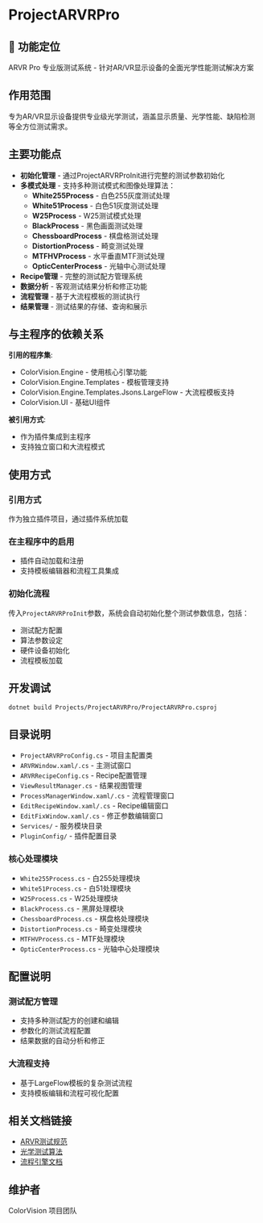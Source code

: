 # ProjectARVRPro

## 🎯 功能定位

ARVR Pro 专业版测试系统 - 针对AR/VR显示设备的全面光学性能测试解决方案

## 作用范围

专为AR/VR显示设备提供专业级光学测试，涵盖显示质量、光学性能、缺陷检测等全方位测试需求。

## 主要功能点

- **初始化管理** - 通过ProjectARVRProInit进行完整的测试参数初始化
- **多模式处理** - 支持多种测试模式和图像处理算法：
  - **White255Process** - 白色255灰度测试处理
  - **White51Process** - 白色51灰度测试处理  
  - **W25Process** - W25测试模式处理
  - **BlackProcess** - 黑色画面测试处理
  - **ChessboardProcess** - 棋盘格测试处理
  - **DistortionProcess** - 畸变测试处理
  - **MTFHVProcess** - 水平垂直MTF测试处理
  - **OpticCenterProcess** - 光轴中心测试处理
- **Recipe管理** - 完整的测试配方管理系统
- **数据分析** - 客观测试结果分析和修正功能
- **流程管理** - 基于大流程模板的测试执行
- **结果管理** - 测试结果的存储、查询和展示

## 与主程序的依赖关系

**引用的程序集**:
- ColorVision.Engine - 使用核心引擎功能
- ColorVision.Engine.Templates - 模板管理支持
- ColorVision.Engine.Templates.Jsons.LargeFlow - 大流程模板支持
- ColorVision.UI - 基础UI组件

**被引用方式**:
- 作为插件集成到主程序
- 支持独立窗口和大流程模式

## 使用方式

### 引用方式
作为独立插件项目，通过插件系统加载

### 在主程序中的启用
- 插件自动加载和注册
- 支持模板编辑器和流程工具集成

### 初始化流程
传入`ProjectARVRProInit`参数，系统会自动初始化整个测试参数信息，包括：
- 测试配方配置
- 算法参数设定
- 硬件设备初始化
- 流程模板加载

## 开发调试

```bash
dotnet build Projects/ProjectARVRPro/ProjectARVRPro.csproj
```

## 目录说明

- `ProjectARVRProConfig.cs` - 项目主配置类
- `ARVRWindow.xaml/.cs` - 主测试窗口
- `ARVRRecipeConfig.cs` - Recipe配置管理
- `ViewResultManager.cs` - 结果视图管理
- `ProcessManagerWindow.xaml/.cs` - 流程管理窗口
- `EditRecipeWindow.xaml/.cs` - Recipe编辑窗口
- `EditFixWindow.xaml/.cs` - 修正参数编辑窗口
- `Services/` - 服务模块目录
- `PluginConfig/` - 插件配置目录

### 核心处理模块
- `White255Process.cs` - 白255处理模块
- `White51Process.cs` - 白51处理模块
- `W25Process.cs` - W25处理模块
- `BlackProcess.cs` - 黑屏处理模块
- `ChessboardProcess.cs` - 棋盘格处理模块
- `DistortionProcess.cs` - 畸变处理模块
- `MTFHVProcess.cs` - MTF处理模块
- `OpticCenterProcess.cs` - 光轴中心处理模块

## 配置说明

### 测试配方管理
- 支持多种测试配方的创建和编辑
- 参数化的测试流程配置
- 结果数据的自动分析和修正

### 大流程支持
- 基于LargeFlow模板的复杂测试流程
- 支持模板编辑和流程可视化配置

## 相关文档链接

- [ARVR测试规范](../../docs/testing/ARVR-testing.md)
- [光学测试算法](../../docs/algorithms/optical-testing.md)
- [流程引擎文档](../../docs/engine-components/README.md)

## 维护者

ColorVision 项目团队